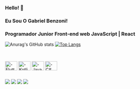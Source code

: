 ### Hello! 👋
### Eu Sou O Gabriel Benzoni! 
### Programador Junior Front-end web JavaScript | React



![Anurag's GitHub stats](https://github-readme-stats.vercel.app/api?username=GabrielBenzoni&show_icons=true&theme=tokyonight)
[![Top Langs](https://github-readme-stats.vercel.app/api/top-langs/?username=GabrielBenzoni&layout=compact&show_icons=true&theme=tokyonight)](https://github.com/GabrielBenzoni-readme-stats)

##

<div>
<div style="display: inline_block"><br>
  <img align="center" alt="-Flutter" height="30" width="40" src="https://cdn.jsdelivr.net/gh/devicons/devicon/icons/flutter/flutter-original.svg">
  <img align="center" alt="-Kotlin" height="30" width="40" src= "https://cdn.jsdelivr.net/gh/devicons/devicon/icons/kotlin/kotlin-original.svg">
  <img align="center" alt="-Java" height="30" width="40"  src="https://cdn.jsdelivr.net/gh/devicons/devicon/icons/java/java-original.svg">
  <img align="center" alt="-C#" height="30" width="40"  src="https://cdn.jsdelivr.net/gh/devicons/devicon/icons/csharp/csharp-original.svg"> 
</div>

##

<div>
  <a href="https://www.youtube.com/channel/UC9abhtv5xsA2xr9k0q7MC1A" target="_blank"><img src="https://img.shields.io/badge/YouTube-FF0000?style=for-the-badge&logo=youtube&logoColor=white" target="_blank"></a>
  <a href="https://www.instagram.com/gbenzoni_/" target="_blank"><img src="https://img.shields.io/badge/-Instagram-%23E4405F?style=for-the-badge&logo=instagram&logoColor=white" target="_blank"></a>
  <a href="https://twitch.tv/Ibeenz" target="_blank"><img src="https://img.shields.io/badge/Twitch-9146FF?style=for-the-badge&logo=twitch&logoColor=white" target="_blank"></a>
  <a href="https://www.linkedin.com/in/gabriel-benzoni-barreto-7a8a641b3/" target="_blank"><img src="https://img.shields.io/badge/-LinkedIn-%230077B5?style=for-the-badge&logo=linkedin&logoColor=white" target="_blank"></a> 
  </div>
  
  
  </div>
